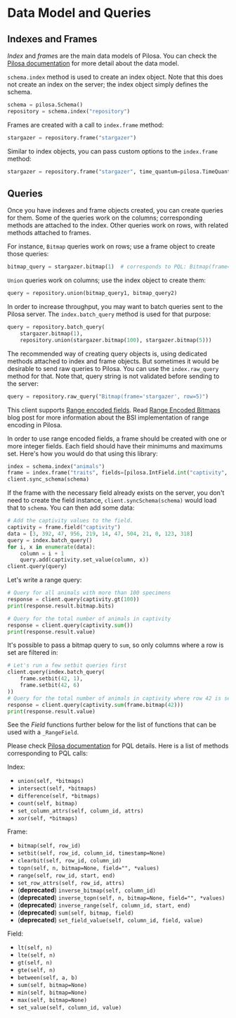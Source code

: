 # Data Model and Queries

## Indexes and Frames

*Index* and *frame*s are the main data models of Pilosa. You can check the [Pilosa documentation](https://www.pilosa.com/docs) for more detail about the data model.

`schema.index` method is used to create an index object. Note that this does not create an index on the server; the index object simply defines the schema.

```python
schema = pilosa.Schema()
repository = schema.index("repository")
```

Frames are created with a call to `index.frame` method:

```python
stargazer = repository.frame("stargazer")
```

Similar to index objects, you can pass custom options to the `index.frame` method:

```python
stargazer = repository.frame("stargazer", time_quantum=pilosa.TimeQuantum.YEAR_MONTH_DAY)
```

## Queries

Once you have indexes and frame objects created, you can create queries for them. Some of the queries work on the columns; corresponding methods are attached to the index. Other queries work on rows, with related methods attached to frames.

For instance, `Bitmap` queries work on rows; use a frame object to create those queries:

```python
bitmap_query = stargazer.bitmap(1)  # corresponds to PQL: Bitmap(frame='stargazer', row=1)
```

`Union` queries work on columns; use the index object to create them:

```python
query = repository.union(bitmap_query1, bitmap_query2)
```

In order to increase throughput, you may want to batch queries sent to the Pilosa server. The `index.batch_query` method is used for that purpose:

```python
query = repository.batch_query(
    stargazer.bitmap(1),
    repository.union(stargazer.bitmap(100), stargazer.bitmap(5)))
```

The recommended way of creating query objects is, using dedicated methods attached to index and frame objects. But sometimes it would be desirable to send raw queries to Pilosa. You can use the `index.raw_query` method for that. Note that, query string is not validated before sending to the server:

```python
query = repository.raw_query("Bitmap(frame='stargazer', row=5)")
```

This client supports [Range encoded fields](https://www.pilosa.com/docs/latest/query-language/#range-bsi). Read [Range Encoded Bitmaps](https://www.pilosa.com/blog/range-encoded-bitmaps/) blog post for more information about the BSI implementation of range encoding in Pilosa.

In order to use range encoded fields, a frame should be created with one or more integer fields. Each field should have their minimums and maximums set. Here's how you would do that using this library:
```python
index = schema.index("animals")
frame = index.frame("traits", fields=[pilosa.IntField.int("captivity", min=0, max=956)])
client.sync_schema(schema)
```

If the frame with the necessary field already exists on the server, you don't need to create the field instance, `client.syncSchema(schema)` would load that to `schema`. You can then add some data:
```python
# Add the captivity values to the field.
captivity = frame.field("captivity")
data = [3, 392, 47, 956, 219, 14, 47, 504, 21, 0, 123, 318]
query = index.batch_query()
for i, x in enumerate(data):
    column = i + 1
    query.add(captivity.set_value(column, x))
client.query(query)
```

Let's write a range query:
```python
# Query for all animals with more than 100 specimens
response = client.query(captivity.gt(100))
print(response.result.bitmap.bits)

# Query for the total number of animals in captivity
response = client.query(captivity.sum())
print(response.result.value)
```

It's possible to pass a bitmap query to `sum`, so only columns where a row is set are filtered in:
```python
# Let's run a few setbit queries first
client.query(index.batch_query(
    frame.setbit(42, 1),
    frame.setbit(42, 6)
))
# Query for the total number of animals in captivity where row 42 is set
response = client.query(captivity.sum(frame.bitmap(42)))
print(response.result.value)
```

See the *Field* functions further below for the list of functions that can be used with a `_RangeField`.

Please check [Pilosa documentation](https://www.pilosa.com/docs) for PQL details. Here is a list of methods corresponding to PQL calls:

Index:

* `union(self, *bitmaps)`
* `intersect(self, *bitmaps)`
* `difference(self, *bitmaps)`
* `count(self, bitmap)`
* `set_column_attrs(self, column_id, attrs)`
* `xor(self, *bitmaps)`

Frame:

* `bitmap(self, row_id)`
* `setbit(self, row_id, column_id, timestamp=None)`
* `clearbit(self, row_id, column_id)`
* `topn(self, n, bitmap=None, field="", *values)`
* `range(self, row_id, start, end)`
* `set_row_attrs(self, row_id, attrs)`
* (**deprecated**) `inverse_bitmap(self, column_id)`
* (**deprecated**) `inverse_topn(self, n, bitmap=None, field="", *values)`
* (**deprecated**) `inverse_range(self, column_id, start, end)`
* (**deprecated**) `sum(self, bitmap, field)`
* (**deprecated**) `set_field_value(self, column_id, field, value)`

Field:

* `lt(self, n)`
* `lte(self, n)`
* `gt(self, n)`
* `gte(self, n)`
* `between(self, a, b)`
* `sum(self, bitmap=None)`
* `min(self, bitmap=None)`
* `max(self, bitmap=None)`
* `set_value(self, column_id, value)`

